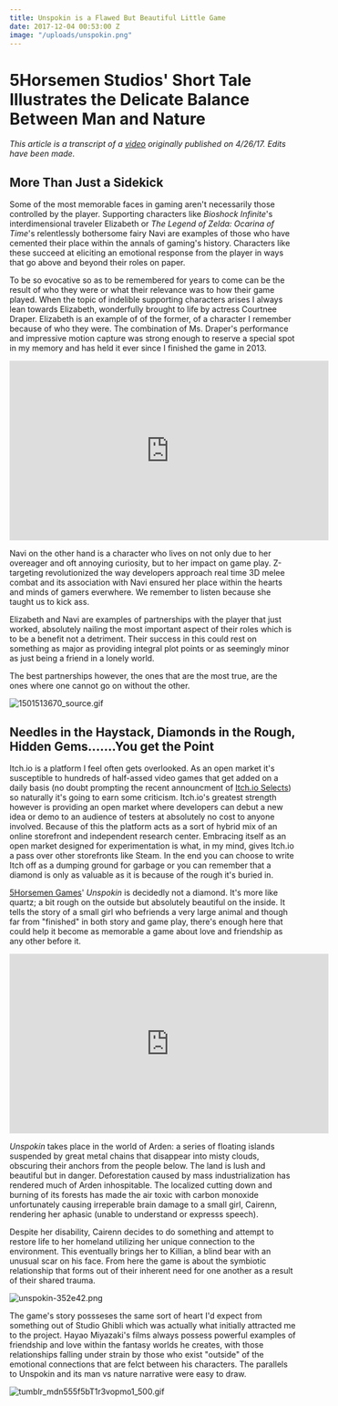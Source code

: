 ```yaml
---
title: Unspokin is a Flawed But Beautiful Little Game
date: 2017-12-04 00:53:00 Z
image: "/uploads/unspokin.png"
---
```


# 5Horsemen Studios' Short Tale Illustrates the Delicate Balance Between Man and Nature

*This article is a transcript of a [video](https://www.youtube.com/watch?v=I8Lrhr0U-sE) originally published on 4/26/17. Edits have been made.*

## More Than Just a Sidekick

Some of the most memorable faces in gaming aren't necessarily those controlled by the player. Supporting characters like *Bioshock Infinite*'s interdimensional traveler Elizabeth or *The Legend of Zelda: Ocarina of Time*'s relentlessly bothersome fairy Navi are examples of those who have cemented their place within the annals of gaming's history. Characters like these succeed at eliciting an emotional response from the player in ways that go above and beyond their roles on paper. 

To be so evocative so as to be remembered for years to come can be the result of who they were or what their relevance was to how their game played. When the topic of indelible supporting characters arises I always lean towards Elizabeth, wonderfully brought to life by actress Courtnee Draper. Elizabeth is an example of of the former, of a character I remember because of who they were. The combination of Ms. Draper's performance and impressive motion capture was strong enough to reserve a special spot in my memory and has held it ever since I finished the game in 2013. 

<iframe type="text/html" frameborder="0" width="560" height="315" src="https://www.youtube.com/embed/XqroDK7ZVEo?start=43" allowfullscreen></iframe>

Navi on the other hand is a character who lives on not only due to her overeager and oft annoying curiosity, but to her impact on game play. Z-targeting revolutionized the way developers approach real time 3D melee combat and its association with Navi ensured her place within the hearts and minds of gamers everwhere. We remember to listen because she taught us to kick ass. 

Elizabeth and Navi are examples of partnerships with the player that just worked, absolutely nailing the most important aspect of their roles which is to be a benefit not a detriment. Their success in this could rest on something as major as providing integral plot points or as seemingly minor as just being a friend in a lonely world. 

The best partnerships however, the ones that are the most true, are the ones where one cannot go on without the other. 

![1501513670_source.gif](/uploads/1501513670_source.gif)

## Needles in the Haystack, Diamonds in the Rough, Hidden Gems.......You get the Point

Itch.io is a platform I feel often gets overlooked. As an open market it's susceptible to hundreds of half-assed video games that get added on a daily basis (no doubt prompting the recent announcment of [Itch.io Selects](https://itch.io/blog/15563/announcing-itchio-selects-curated-bundle-of-some-of-our-favorite-games)) so naturally it's going to earn some criticism. Itch.io's greatest strength however is providing an open market where developers can debut a new idea or demo to an audience of testers at absolutely no cost to anyone involved. Because of this the platform acts as a sort of hybrid mix of an online storefront and independent research center. Embracing itself as an open market designed for experimentation is what, in my mind, gives Itch.io a pass over other storefronts like Steam. In the end you can choose to write Itch off as a dumping ground for garbage or you can remember that a diamond is only as valuable as it is because of the rough it's buried in. 

[5Horsemen Games](http://www.5horsemengames.com/)' *Unspokin* is decidedly not a diamond. It's more like quartz; a bit rough on the outside but absolutely beautiful on the inside. It tells the story of a small girl who befriends a very large animal and though far from "finished" in both story and game play, there's enough here that could help it become as memorable a game about love and friendship as any other before it. 

<iframe width="560" height="315" src="https://www.youtube.com/embed/5dvW6MBT6TI" frameborder="0" gesture="media" allow="encrypted-media" allowfullscreen></iframe>

*Unspokin* takes place in the world of Arden: a series of floating islands suspended by great metal chains that disappear into misty clouds, obscuring their anchors from the people below. The land is lush and beautiful but in danger. Deforestation caused by mass industrialization has rendered much of Arden inhospitable. The localized cutting down and burning of its forests has made the air toxic with carbon monoxide unfortunately causing irreperable brain damage to a small girl, Cairenn, rendering her aphasic (unable to understand or expresss speech). 

Despite her disability, Cairenn decides to do something and attempt to restore life to her homeland utilizing her unique connection to the environment. This eventually brings her to Killian, a blind bear with an unusual scar on his face. From here the game is about the  symbiotic relationship that forms out of their inherent need for one another as a result of their shared trauma.  

![unspokin-352e42.png](/uploads/unspokin-352e42.png)

The game's story possseses the same sort of heart I'd expect from something out of Studio Ghibli which was actually what initially attracted me to the project. Hayao Miyazaki's films always possess powerful examples of friendship and love within the fantasy worlds he creates, with those relationships falling under strain by those who exist "outside" of the emotional connections that are felct between his characters. The parallels to Unspokin and its man vs nature narrative were easy to draw.  

![tumblr_mdn555f5bT1r3vopmo1_500.gif](/uploads/tumblr_mdn555f5bT1r3vopmo1_500.gif)




